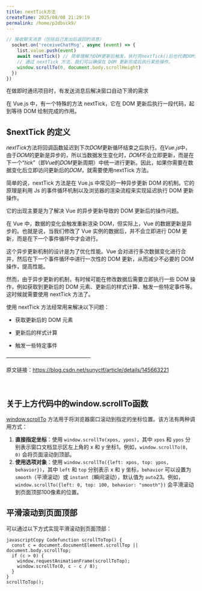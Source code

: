 ```yaml
---
title: nextTick方法
createTime: 2025/08/08 21:29:19
permalink: /home/p2dbvck9/
---
```


```js
// 接收聊天消息（包括自己发出后返回的消息）
  socket.on('receiveChatMsg', async (event) => {
    list.value.push(event)
    await nextTick() // 简单理解为DOM更新后触发，执行完nextTick()后也代表DOM更新完成了
    // 通过 nextTick 方法，我们可以确保在 DOM 更新完成后执行某些操作。
    window.scrollTo(0, document.body.scrollHeight)
  })
})
```


在做即时通讯项目时，有发送消息后解决窗口自动下滑的需求

在 Vue.js 中，有一个特殊的方法 nextTick，它在 DOM 更新后执行一段代码，起到等待 DOM 绘制完成的作用。

## $nextTick 的定义
𝑛𝑒𝑥𝑡𝑇𝑖𝑐𝑘方法将回调函数延迟到下次𝐷𝑂𝑀更新循环结束之后执行。在𝑉𝑢𝑒.𝑗𝑠中，由于𝐷𝑂𝑀的更新是异步的，所以当数据发生变化时，𝐷𝑂𝑀不会立即更新，而是在下一个“𝑡𝑖𝑐𝑘”（即𝑉𝑢𝑒的𝐷𝑂𝑀更新周期）中统一进行更新。因此，如果你需要在数据变化后立即访问更新后的𝐷𝑂𝑀，就需要使用nextTick 方法。

简单的说，nextTick 方法是在 Vue.js 中常见的一种异步更新 DOM 的机制。它的原理是利用 Js 的事件循环机制以及浏览器的渲染流程来实现延迟执行 DOM 更新操作。

它的出现主要是为了解决 Vue 的异步更新导致的 DOM 更新后的操作问题。

在 Vue 中，数据的变化会触发重新渲染 DOM，但实际上，Vue 的数据更新是异步的。也就是说，当我们修改了 Vue 实例的数据后，并不会立即进行 DOM 更新，而是在下一个事件循环中才会进行。

这个异步更新机制的设计是为了优化性能。Vue 会对进行多次数据变化进行合并，然后在下一个事件循环中进行一次性的 DOM 更新，从而减少不必要的 DOM 操作，提高性能。

然而，由于异步更新的机制，有时候可能在修改数据后需要立即执行一些 DOM 操作，例如获取到更新后的 DOM 元素、更新后的样式计算、触发一些特定事件等。这时候就需要使用 nextTick 方法了。

使用 nextTick 方法经常用来解决以下问题：

- 获取更新后的 DOM 元素

- 更新后的样式计算

- 触发一些特定事件

————————————————

原文链接：https://blog.csdn.net/sunyctf/article/details/145663221
<br/>
<br/>
<br/>

## 关于上方代码中的window.scrollTo函数
‌[window.scrollTo](https://www.baidu.com/s?rsv_dl=re_dqa_generate&sa=re_dqa_generate&wd=window.scrollTo&rsv_pq=daca00b1006c2e06&oq=window.scrollTo&rsv_t=e8f4R24qilwD4EktIXeCp67IPV7unL3rI7sG6TAqSXVqFGXJhIEBupphQ4o&tn=baidu&ie=utf-8)‌ 方法用于将浏览器窗口滚动到指定的坐标位置。该方法有两种调用方式：

1. ‌**直接指定坐标**‌：使用 `window.scrollTo(xpos, ypos)`，其中 `xpos` 和 `ypos` 分别表示窗口文档显示区左上角的 x 和 y 坐标‌1。例如，`window.scrollTo(0, 0)` 会将页面滚动到顶部。
2. ‌**使用选项对象**‌：使用 `window.scrollTo({left: xpos, top: ypos, behavior})`，其中 `left` 和 `top` 分别表示 x 和 y 坐标，`behavior` 可以设置为 `smooth`（平滑滚动）或 `instant`（瞬间滚动），默认值为 `auto`‌23。例如，`window.scrollTo({left: 0, top: 100, behavior: "smooth"})` 会平滑滚动到页面顶部100像素的位置。

## 平滑滚动到页面顶部

可以通过以下方式实现平滑滚动到页面顶部：

```
javascriptCopy Codefunction scrollToTop() {
  const c = document.documentElement.scrollTop || document.body.scrollTop;
  if (c > 0) {
    window.requestAnimationFrame(scrollToTop);
    window.scrollTo(0, c - c / 8);
  }
}
scrollToTop();
```